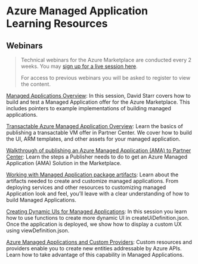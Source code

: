 # Azure Managed Application Learning Resources

## Webinars

> Technical webinars for the Azure Marketplace are conducted every 2 weeks. You may [sign up for a live session here](https://microsoftcloudpartner.eventbuilder.com/MarketplaceDeveloperOfficeHours).
> 
> For access to previous webinars you will be asked to register to view the content.

[Managed Applications Overview](https://microsoftcloudpartner.eventbuilder.com/event/28512): In this session, David Starr covers how to build and test a Managed Application offer for the Azure Marketplace. This includes pointers to example implementations of building managed applications.

[Transactable Azure Managed Application Overview](https://microsoftcloudpartner.eventbuilder.com/event/40203):
Learn the basics of publishing a transactable VM offer in Partner Center. We cover how to build the UI, ARM templates, and other assets for your managed application.

[Walkthrough of publishing an Azure Managed Application (AMA) to Partner Center](https://microsoftcloudpartner.eventbuilder.com/event/42625):
Learn the steps a Publisher needs to do to get an Azure Managed Application (AMA) Solution in the Marketplace.


[Working with Managed Application package artifacts](https://microsoftcloudpartner.eventbuilder.com/event/43714):
Learn about the artifacts needed to create and customize managed applications. From deploying services and other resources to customizing managed Application look and feel, you’ll leave with a clear understanding of how to build Managed Applications.

[Creating Dynamic UIs for Managed Applications](https://microsoftcloudpartner.eventbuilder.com/event/38112): In this session you learn how to use functions to create more dynamic UI in createUiDefinition.json. Once the application is deployed, we show how to display a custom UX using viewDefinition.json.

[Azure Managed Applications and Custom Providers](https://microsoftcloudpartner.eventbuilder.com/event/43703):
Custom resources and providers enable you to create new entities addressable by Azure APIs. Learn how to take advantage of this capability in Managed Applications.